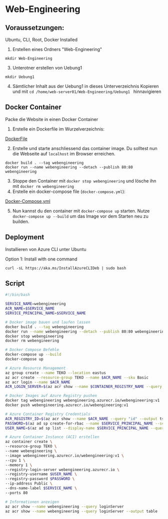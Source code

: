 # Web-Engineering


## Voraussetzungen:

Ubuntu, CLI, Root, Docker Installed

1. Erstellen eines Ordners "Web-Engineering"<p>
```
mkdir Web-Engineering
```
3. Unterotner erstellen von Uebung1<p>
```
mkdir Uebung1
```
4. Sämtlicher Inhalt aus der Uebung1 in dieses Unterverzeichnis Kopieren und mit ```cd /home/web-server01/Web-Engineering/Uebung1 ``` hinnavigieren

## Docker Container

Packe die Website in einen Docker Container

1. Erstelle ein Dockerfile im Wurzelverzeichnis:

[DockerFile](Dockerfile)


2. Erstelle und starte anschliessend das container image. Du solltest nun die Webseite auf `localhost` im Browser
   erreichen.

```shell
docker build . --tag webengineering
docker run --name webengineering --detach --publish 80:80 webengineering 
```

3. Stoppe den Container mit `docker stop webengineering` und lösche ihn mit `docker rm webengineering`
4. Erstelle ein docker-compose file (`docker-compose.yml`):

[Docker-Compose.yml](docker-compose.yml)

5. Nun kannst du den container mit `docker-compose up` starten. Nutze `docker-compose up --build` um das Image vor dem
   Starten neu zu builden.


## Deployment

Installieren von Azure CLI unter Ubuntu <p>
Option 1: Install with one command

```
curl -sL https://aka.ms/InstallAzureCLIDeb | sudo bash
```

## Script
```bash
#!/bin/bash

SERVICE_NAME=webengineering
ACR_NAME=$SERVICE_NAME
SERVICE_PRINCIPAL_NAME=$SERVICE_NAME

# Docker image bauen und laufen lassen
docker build . --tag webengineering
docker run --name webengineering --detach --publish 80:80 webengineering
docker stop webengineering
docker rm webengineering

# Docker Compose Befehle
docker-compose up --build
docker-compose up

# Azure Resource Management
az group create --name TEKO --location eastus
az acr create --resource-group TEKO --name $ACR_NAME --sku Basic
az acr login --name $ACR_NAME
ACR_LOGIN_SERVER=$(az acr show --name $CONTAINER_REGISTRY_NAME --query loginServer --output tsv)

# Docker Images auf Azure Registry pushen
docker tag webengineering webengineering.azurecr.io/webengineering:v1
docker push webengineering.azurecr.io/webengineering:v1

# Azure Container Registry Credentials
ACR_REGISTRY_ID=$(az acr show --name $ACR_NAME --query "id" --output tsv)
PASSWORD=$(az ad sp create-for-rbac --name $SERVICE_PRINCIPAL_NAME --scopes $ACR_REGISTRY_ID --role acrpull --query "password" --output tsv)
USER_NAME=$(az ad sp list --display-name $SERVICE_PRINCIPAL_NAME --query "[].appId" --output tsv)

# Azure Container Instance (ACI) erstellen
az container create \
--resource-group TEKO \
--name webengineering \
--image webengineering.azurecr.io/webengineering:v1 \
--cpu 1 \
--memory 1 \
--registry-login-server webengineering.azurecr.io \
--registry-username $USER_NAME \
--registry-password $PASSWORD \
--ip-address Public \
--dns-name-label $SERVICE_NAME \
--ports 80

# Informationen anzeigen
az acr show --name webengineering --query loginServer
az acr show --name webengineering --query loginServer --output table
```
